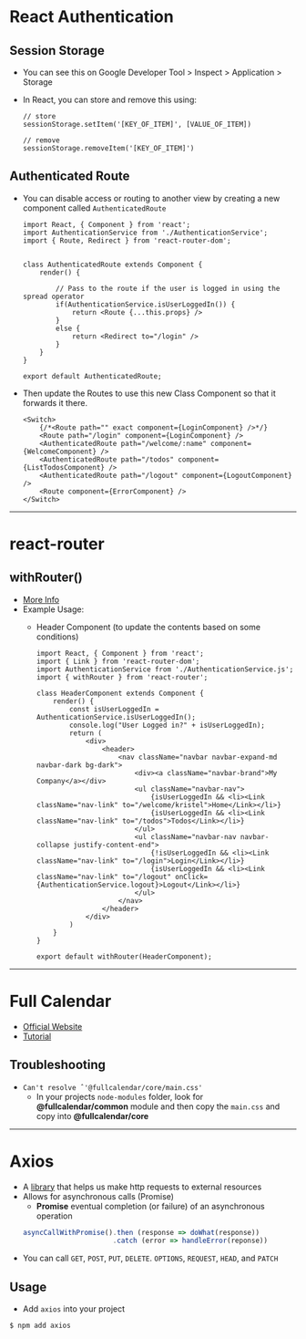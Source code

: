 # React Authentication

## Session Storage

* You can see this on Google Developer Tool > Inspect > Application > Storage
* In React, you can store and remove this using: 

    ```
    // store
    sessionStorage.setItem('[KEY_OF_ITEM]', [VALUE_OF_ITEM])

    // remove
    sessionStorage.removeItem('[KEY_OF_ITEM]')
    ```

## Authenticated Route

* You can disable access or routing to another view by creating a new component called `AuthenticatedRoute`

    ```
    import React, { Component } from 'react';
    import AuthenticationService from './AuthenticationService';
    import { Route, Redirect } from 'react-router-dom';


    class AuthenticatedRoute extends Component {
        render() {

            // Pass to the route if the user is logged in using the spread operator
            if(AuthenticationService.isUserLoggedIn()) {
                return <Route {...this.props} />
            }
            else {
                return <Redirect to="/login" />
            }
        }
    }

    export default AuthenticatedRoute;
    ```
* Then update the Routes to use this new Class Component so that it forwards it there.

    ```
    <Switch>
        {/*<Route path="" exact component={LoginComponent} />*/}
        <Route path="/login" component={LoginComponent} />
        <AuthenticatedRoute path="/welcome/:name" component={WelcomeComponent} />
        <AuthenticatedRoute path="/todos" component={ListTodosComponent} />
        <AuthenticatedRoute path="/logout" component={LogoutComponent} />
        <Route component={ErrorComponent} />
    </Switch>
    ```

---

# react-router

## withRouter()

* [More Info](https://reactrouter.com/web/api/withRouter)
* Example Usage:
    * Header Component (to update the contents based on some conditions)
    
        ```
        import React, { Component } from 'react';
        import { Link } from 'react-router-dom';
        import AuthenticationService from './AuthenticationService.js';
        import { withRouter } from 'react-router';

        class HeaderComponent extends Component {
            render() {
                const isUserLoggedIn = AuthenticationService.isUserLoggedIn();
                console.log("User Logged in?" + isUserLoggedIn);
                return (
                    <div>
                        <header>
                            <nav className="navbar navbar-expand-md navbar-dark bg-dark">
                                <div><a className="navbar-brand">My Company</a></div>
                                <ul className="navbar-nav">
                                    {isUserLoggedIn && <li><Link className="nav-link" to="/welcome/kristel">Home</Link></li>}
                                    {isUserLoggedIn && <li><Link className="nav-link" to="/todos">Todos</Link></li>}
                                </ul>
                                <ul className="navbar-nav navbar-collapse justify-content-end">
                                    {!isUserLoggedIn && <li><Link className="nav-link" to="/login">Login</Link></li>}
                                    {isUserLoggedIn && <li><Link className="nav-link" to="/logout" onClick={AuthenticationService.logout}>Logout</Link></li>}
                                </ul>
                            </nav>
                        </header>
                    </div>
                )
            }
        }

        export default withRouter(HeaderComponent);
        ```
---

# Full Calendar

* [Official Website](https://fullcalendar.io/)
* [Tutorial](https://www.newline.co/@dmitryrogozhny/how-to-add-month,-week,-or-day-calendar-in-react-with-fullcalendar--7e10e8cf)

## Troubleshooting

* `Can't resolve ˆ'@fullcalendar/core/main.css'`
    * In your projects `node-modules` folder, look for **@fullcalendar/common** module and then copy the `main.css` and copy into **@fullcalendar/core**

---

# Axios

* A [library](https://github.com/axios/axios) that helps us make http requests to external resources
* Allows for asynchronous calls (Promise)
    * **Promise** eventual completion (or failure) of an asynchronous operation
    ```javascript
    asyncCallWithPromise().then (response => doWhat(response))
                          .catch (error => handleError(reponse))
    ```
* You can call `GET`, `POST`, `PUT`, `DELETE`. `OPTIONS`, `REQUEST`, `HEAD`, and `PATCH`

## Usage

* Add `axios` into your project
```
$ npm add axios
```